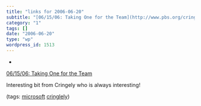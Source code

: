 ```yaml
---
title: "links for 2006-06-20"
subtitle: "[06/15/06: Taking One for the Team](http://www.pbs.org/cringely/rss1/redir/cringely/pulpit/pulpit200..."
category: "1"
tags: []
date: "2006-06-20"
type: "wp"
wordpress_id: 1513
---
```

- 
[06/15/06: Taking One for the Team](http://www.pbs.org/cringely/rss1/redir/cringely/pulpit/pulpit20060615.html)

Interesting bit from Cringely who is always interesting!

(tags: [microsoft](http://del.icio.us/pitosalas/microsoft) [cringlely](http://del.icio.us/pitosalas/cringlely))